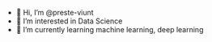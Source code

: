 - 👋 Hi, I’m @preste-viunt
- 👀 I’m interested in Data Science
- 🌱 I’m currently learning machine learning, deep learning

<!---
preste-viunt/preste-viunt is a ✨ special ✨ repository because its `README.md` (this file) appears on your GitHub profile.
You can click the Preview link to take a look at your changes.
--->
